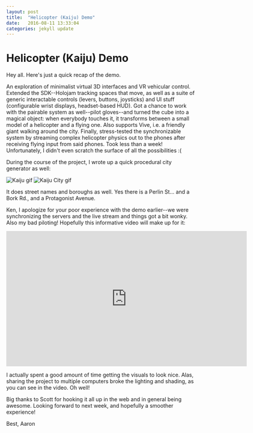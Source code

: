```yaml
---
layout: post
title:  "Helicopter (Kaiju) Demo"
date:   2016-08-11 13:33:04
categories: jekyll update
---
```

# **Helicopter (Kaiju) Demo**

Hey all. Here's just a quick recap of the demo.

An exploration of minimalist virtual 3D interfaces and VR vehicular control. Extended the SDK--Holojam tracking spaces that move, as well as a suite of generic interactable controls (levers, buttons, joysticks) and UI stuff (configurable wrist displays, headset-based HUD). Got a chance to work with the pairable system as well--pilot gloves--and turned the cube into a magical object: when everybody touches it, it transforms between a small model of a helicopter and a flying one. Also supports Vive, i.e. a friendly giant walking around the city. Finally, stress-tested the synchronizable system by streaming complex helicopter physics out to the phones after receiving flying input from said phones. Took less than a week! Unfortunately, I didn't even scratch the surface of all the possibilities :(

During the course of the project, I wrote up a quick procedural city generator as well:

![Kaiju gif](/img/Kaiju.gif)
![Kaiju City gif](/img/Kaiju2.gif)

It does street names and boroughs as well. Yes there is a Perlin St... and a Bork Rd., and a Protagonist Avenue.

Ken, I apologize for your poor experience with the demo earlier--we were synchronizing the servers and the live stream and things got a bit wonky. Also my bad piloting! Hopefully this informative video will make up for it:
​
<iframe width="640" height="360" src="https://www.youtube.com/embed/4ctK1aoWuqY?autoplay=1" frameborder="0" allowfullscreen></iframe>

I actually spent a good amount of time getting the visuals to look nice. Alas, sharing the project to multiple computers broke the lighting and shading, as you can see in the video. Oh well!

Big thanks to Scott for hooking it all up in the web and in general being awesome. Looking forward to next week, and hopefully a smoother experience!

Best,
Aaron
